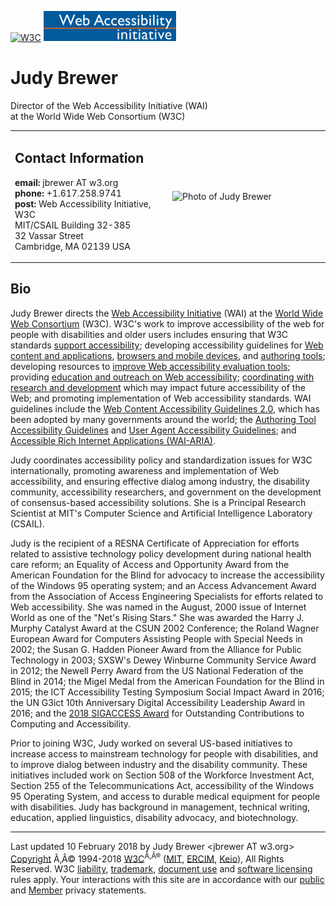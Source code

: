 [<img src="../../Icons/WWW/w3c_home" alt="W3C" width="72" height="48" />](/) [<img src="/Icons/wai" alt="Web Accessibility Initiative (WAI) logo" class="head" />](/WAI)

# Judy Brewer

Director of the Web Accessibility Initiative (WAI)  
at the World Wide Web Consortium (W3C)

<table><colgroup><col style="width: 50%" /><col style="width: 50%" /></colgroup><tbody><tr class="odd"><td><h2 id="contact-information">Contact Information</h2><p><strong>email:</strong> jbrewer AT w3.org<br />
<strong>phone:</strong> +1.617.258.9741<strong><br />
post:</strong> Web Accessibility Initiative, W3C<br />
MIT/CSAIL Building 32-385<br />
32 Vassar Street<br />
Cambridge, MA 02139 USA<br />
</p></td><td><img src="http://www.w3.org/2006/05/u/bbaa823afec7-sm.jpg" alt="Photo of Judy Brewer" /></td></tr></tbody></table>

## Bio

Judy Brewer directs the [Web Accessibility Initiative](/WAI/) (WAI) at the [World Wide Web Consortium](/) (W3C). W3C's work to improve accessibility of the web for people with disabilities and older users includes ensuring that W3C standards [support accessibility](/WAI/PF/); developing accessibility guidelines for [Web content and applications](/TR/WCAG20/), [browsers and mobile devices](/TR/UAAG10/), and [authoring tools](/TR/ATAG10/); developing resources to [improve Web accessibility evaluation tools](/WAI/ER/); providing [education and outreach on Web accessibility](/WAI/EO/); [coordinating with research and development](/WAI/RD/) which may impact future accessibility of the Web; and promoting implementation of Web accessibility standards. WAI guidelines include the [Web Content Accessibility Guidelines 2.0](http://www.w3.org/WAI/intro/wcag), which has been adopted by many governments around the world; the [Authoring Tool Accessibility Guidelines](http://www.w3.org/WAI/intro/atag.php) and [User Agent Accessibility Guidelines](User%20Agent%20Accessibility%20Guidelines); and [Accessible Rich Internet Applications (WAI-ARIA)](http://www.w3.org/WAI/intro/aria.php).

Judy coordinates accessibility policy and standardization issues for W3C internationally, promoting awareness and implementation of Web accessibility, and ensuring effective dialog among industry, the disability community, accessibility researchers, and government on the development of consensus-based accessibility solutions. She is a Principal Research Scientist at MIT's Computer Science and Artificial Intelligence Laboratory (CSAIL).

Judy is the recipient of a RESNA Certificate of Appreciation for efforts related to assistive technology policy development during national health care reform; an Equality of Access and Opportunity Award from the American Foundation for the Blind for advocacy to increase the accessibility of the Windows 95 operating system; and an Access Advancement Award from the Association of Access Engineering Specialists for efforts related to Web accessibility. She was named in the August, 2000 issue of Internet World as one of the "Net's Rising Stars." She was awarded the Harry J. Murphy Catalyst Award at the CSUN 2002 Conference; the Roland Wagner European Award for Computers Assisting People with Special Needs in 2002; the Susan G. Hadden Pioneer Award from the Alliance for Public Technology in 2003; SXSW's Dewey Winburne Community Service Award in 2012; the Newell Perry Award from the US National Federation of the Blind in 2014; the Migel Medal from the American Foundation for the Blind in 2015; the ICT Accessibility Testing Symposium Social Impact Award in 2016; the UN G3ict 10th Anniversary Digital Accessibility Leadership Award in 2016; and the [2018 SIGACCESS Award](http://www.sigaccess.org/2018/07/judy-brewer-outstanding-contribution-recipient-2018/) for Outstanding Contributions to Computing and Accessibility.

Prior to joining W3C, Judy worked on several US-based initiatives to increase access to mainstream technology for people with disabilities, and to improve dialog between industry and the disability community. These initiatives included work on Section 508 of the Workforce Investment Act, Section 255 of the Telecommunications Act, accessibility of the Windows 95 Operating System, and access to durable medical equipment for people with disabilities. Judy has background in management, technical writing, education, applied linguistics, disability advocacy, and biotechnology.

---

Last updated 10 February 2018 by Judy Brewer &lt;jbrewer AT w3.org&gt;[  
Copyright](/Consortium/Legal/ipr-notice-20000612#Copyright) Ã‚Â© 1994-2018 [W3C](/)<sup>Ã‚Â®</sup> ([MIT](http://www.lcs.mit.edu/), [ERCIM](http://www.ercim.org/), [Keio](http://www.keio.ac.jp/)), All Rights Reserved. W3C [liability](/Consortium/Legal/ipr-notice-20000612#Legal_Disclaimer), [trademark](/Consortium/Legal/ipr-notice-20000612#W3C_Trademarks), [document use](/Consortium/Legal/copyright-documents-19990405) and [software licensing](/Consortium/Legal/copyright-software-19980720) rules apply. Your interactions with this site are in accordance with our [public](/Consortium/Legal/privacy-statement-20000612#Public) and [Member](/Consortium/Legal/privacy-statement-20000612#Members) privacy statements.
